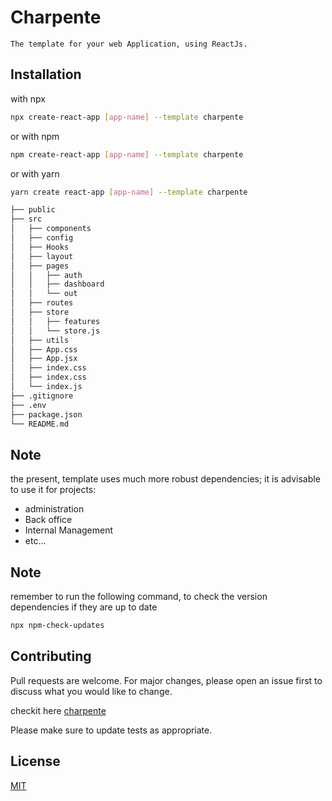 # Charpente

    The template for your web Application, using ReactJs.

## Installation

with npx

```bash
npx create-react-app [app-name] --template charpente
```

or with npm

```bash
npm create-react-app [app-name] --template charpente
```

or with yarn

```bash
yarn create react-app [app-name] --template charpente
```

```bash
├── public
├── src
│   ├── components
│   ├── config
│   ├── Hooks
│   ├── layout
│   ├── pages
│   │   ├── auth
│   │   ├── dashboard
│   │   └── out
│   ├── routes
│   ├── store
│   │   ├── features
│   │   └── store.js
│   ├── utils
│   ├── App.css
│   ├── App.jsx
│   ├── index.css
│   ├── index.css
│   └── index.js
├── .gitignore
├── .env
├── package.json
└── README.md
```

## Note

the present, template uses much more robust dependencies; it is advisable to use it for projects:

- administration
- Back office
- Internal Management
- etc...

## Note

remember to run the following command, to check the version dependencies if they are up to date

```bash
npx npm-check-updates
```

## Contributing

Pull requests are welcome. For major changes, please open an issue first
to discuss what you would like to change.

checkit here [charpente](https://github.com/inspecthers/cra-template-charpente)

Please make sure to update tests as appropriate.

## License

[MIT](https://choosealicense.com/licenses/mit/)

```

```
